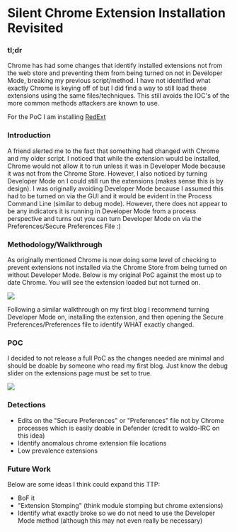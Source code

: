 # **Silent Chrome Extension Installation Revisited**


### tl;dr

Chrome has had some changes that identify installed extensions not from the web store and preventing them from being turned on not in Developer Mode, breaking my previous script/method. I have not identified what exactly Chrome is keying off of but I did find a way to still load these extensions using the same files/techniques. This still avoids the IOC's of the more common methods attackers are known to use.

For the PoC I am installing [RedExt](https://github.com/Darkrain2009/RedExthttps://github.com/Darkrain2009/RedExt)

### Introduction

A friend alerted me to the fact that something had changed with Chrome and my older script. I noticed that while the extension would be installed, Chrome would not allow it to run unless it was in Developer Mode because it was not from the Chrome Store. However, I also noticed by turning Developer Mode on I could still run the extensions (makes sense this is by design). I was originally avoiding Developer Mode because I assumed this had to be turned on via the GUI and it would be evident in the Process Command Line (similar to debug mode). However, there does not appear to be any indicators it is running in Developer Mode from a process perspective and turns out you can turn Developer Mode on via the Preferences/Secure Preferences File :)

### Methodology/Walkthrough

As originally mentioned Chrome is now doing some level of checking to prevent extensions not installed via the Chrome Store from being turned on without Developer Mode. Below is my original PoC against the most up to date Chrome. You will see the extension loaded but not turned on. 

![](assets/old_extension.gif)

Following a similar walkthrough on my first blog I recommend turning Developer Mode on, installing the extension, and then opening the Secure Preferences/Preferences file to identify WHAT exactly changed. 

### POC

I decided to not release a full PoC as the changes needed are minimal and should be doable by someone who read my first blog. Just know the debug slider on the extensions page must be set to true.  

![](assets/new_extension.gif) 

### Detections

- Edits on the "Secure Preferences" or "Preferences" file not by Chrome processes which is easily doable in Defender (credit to waldo-IRC on this idea)
- Identify anomalous chrome extension file locations
- Low prevalence extensions

### Future Work

Below are some ideas I think could expand this TTP:

- BoF it
- "Extension Stomping" (think module stomping but chrome extensions)
- Identify what exactly broke so we do not need to use the Developer Mode method (although this may not even really be necessary)
